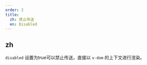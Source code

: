 ```yaml
---
order: 2
title:
  zh: 禁止传送
  en: Disabled
---
```


## zh

`disabled` 设置为true可以禁止传送，直接以 `v-dom` 的上下文进行渲染。
